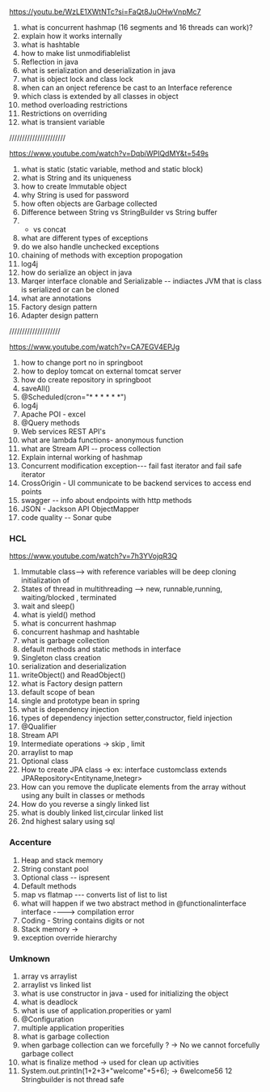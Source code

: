
https://youtu.be/WzLE1XWtNTc?si=FaQt8JuOHwVnpMc7

1. what is concurrent hashmap (16 segments and 16 threads can work)?
2. explain how it works internally
3. what is hashtable
4. how to make list unmodifiablelist
5. Reflection in java
6. what is serialization and deserialization in java
7. what is object lock and class lock
8. when can an onject reference be cast to an Interface reference
9. which class is extended by all classes in object
10. method overloading restrictions
11. Restrictions on overriding
12. what is transient variable 

//////////////////////

https://www.youtube.com/watch?v=DqbiWPIQdMY&t=549s
1. what is static (static variable, method and static block)
2. what is String and its uniqueness 
3. how to create Immutable object
4. why String is used for password
5. how often objects are Garbage collected
6. Difference between String vs StringBuilder vs String buffer
7. + vs concat
8. what are different types of exceptions
9. do we also handle unchecked exceptions
10. chaining of methods with exception propogation
11. log4j
12. how do serialize an object in java
13. Marqer interface clonable and Serializable -- indiactes JVM that is class is serialized or can be cloned
14. what are annotations
15. Factory design pattern
16. Adapter design pattern


////////////////////

https://www.youtube.com/watch?v=CA7EGV4EPJg
1. how to change port no in springboot
2. how to deploy tomcat on external tomcat server
3. how do create repository in springboot
4. saveAll()
5. @Scheduled(cron="* * * * * *")
6. log4j
7. Apache POI - excel
8. @Query methods
9. Web services REST API's
10. what are lambda functions- anonymous function
11. what are Stream API -- process collection 
12. Explain internal working of hashmap
13. Concurrent modification exception--- fail fast iterator and fail safe iterator
14. CrossOrigin - UI communicate to be backend services to access end points
15. swagger -- info about endpoints with http methods
16. JSON - Jackson API ObjectMapper
17. code quality -- Sonar qube


### HCL

https://www.youtube.com/watch?v=7h3YVojqR3Q

1. Immutable class--> with reference variables will be deep cloning initialization of 
2. States of thread in multithreading --> new, runnable,running, waiting/blocked , terminated
3. wait and sleep() 
4. what is yield() method
5. what is concurrent hashmap
6. concurrent hashmap and hashtable
7. what is garbage collection
8. default methods and static methods in interface
9. Singleton class creation
10. serialization and deserialization
11. writeObject() and ReadObject()
12. what is Factory design pattern
13. default scope of bean
14. single and prototype  bean in spring
15. what is dependency injection
16. types of dependency injection setter,constructor, field injection
17. @Qualifier 
18. Stream API
19. Intermediate operations -> skip , limit
20. arraylist to map
21. Optional class
22. How to create JPA class -> ex: interface customclass extends JPARepository<Entityname,Inetegr>
23. How can you remove the duplicate elements from the array without using
any built in classes or methods
24. How do you reverse a singly linked list
25. what is doubly linked list,circular linked list
26. 2nd highest salary using sql

### Accenture

1. Heap and stack memory
2. String constant pool
3. Optional class -- ispresent
4. Default methods
5. map vs flatmap --- converts list of list to list
6. what will happen if we two abstract method in @functionalinterface interface ----> compilation error
7. Coding - String contains digits or not
8. Stack memory -> 
9. exception override hierarchy


### Umknown

1. array vs arraylist
2. arraylist vs linked list
3. what is use constructor in java - used for initializing the object
4. what is deadlock
5. what is use of application.properities or yaml
6. @Configuration
7. multiple application properities
8. what is garbage collection
9. when garbage collection can we forcefully ? -> No we cannot forcefully garbage collect
10. what is finalize method -> used for clean up activities
11. System.out.println(1+2+3+"welcome"+5+6); -> 6welcome56
12 Stringbuilder is not thread safe